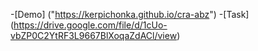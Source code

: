 -[Demo] ("https://kerpichonka.github.io/cra-abz")
-[Task] (https://drive.google.com/file/d/1cUo-vbZP0C2YtRF3L9667BlXoqaZdACl/view)